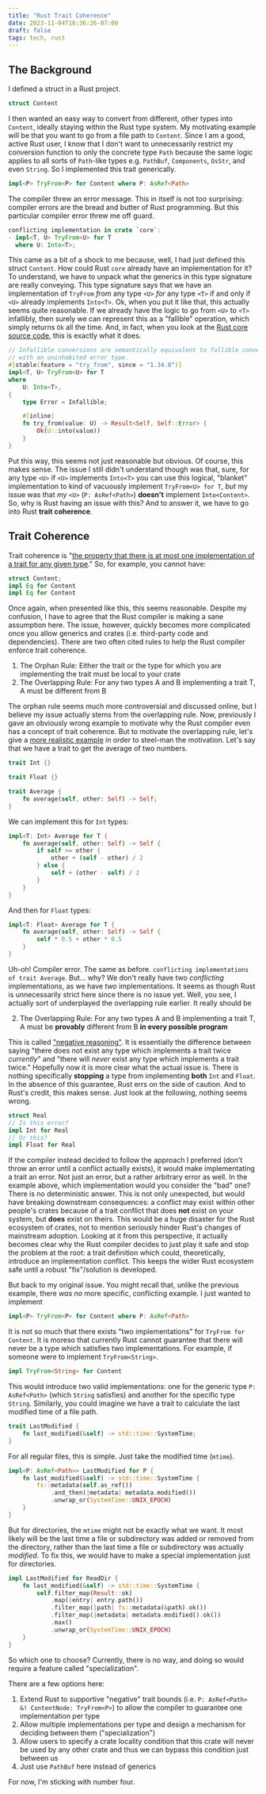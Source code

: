 ```yaml
---
title: "Rust Trait Coherence"
date: 2023-11-04T16:36:26-07:00
draft: false
tags: tech, rust
---
```


## The Background

I defined a struct in a Rust project.

```rust
struct Content
```

I then wanted an easy way to convert from different, other types into `Content`, ideally staying within the Rust type system. My motivating example will be that you want to go from a file path to `Content`. Since I am a good, active Rust user, I know that I don't want to unnecessarily restrict my conversion function to only the concrete type `Path` because the same logic applies to all sorts of `Path`-like types e.g. `PathBuf`, `Components`, `OsStr`, and even `String`. So I implemented this trait generically.

```rust
impl<P> TryFrom<P> for Content where P: AsRef<Path>
```

The compiler threw an error message. This in itself is not too surprising: compiler errors are the bread and butter of Rust programming. But this particular compiler error threw me off guard.

```rust
conflicting implementation in crate `core`:
- impl<T, U> TryFrom<U> for T
  where U: Into<T>;
```

This came as a bit of a shock to me because, well, I had just defined this struct `Content`. How could Rust `core` already have an implementation for it? To understand, we have to unpack what the generics in this type signature are really conveying. This type signature says that we have an implementation of `TryFrom` *from* any type `<U>` *for* any type `<T>` if and only if `<U>` already implements `Into<T>`. Ok, when you put it like that, this actually seems quite reasonable. If we already have the logic to go from `<U>` to `<T>` infallibly, then surely we can represent this as a "fallible" operation, which simply returns `Ok` all the time. And, in fact, when you look at the [Rust core source code](https://github.com/rust-lang/rust/blob/f5ca57e153afaed818f8be88abf5ce46715c0f9a/library/core/src/convert/mod.rs#L800), this is exactly what it does.

```rust
// Infallible conversions are semantically equivalent to fallible conversions
// with an uninhabited error type.
#[stable(feature = "try_from", since = "1.34.0")]
impl<T, U> TryFrom<U> for T
where
    U: Into<T>,
{
    type Error = Infallible;

    #[inline]
    fn try_from(value: U) -> Result<Self, Self::Error> {
        Ok(U::into(value))
    }
}
```

Put this way, this seems not just reasonable but obvious. Of course, this makes sense. The issue I still didn't understand though was that, sure, for any type `<U>` if `<U>` implements `Into<T>` you can use this logical, "blanket" implementation to kind of vacuously implement `TryFrom<U> for T`, *but* my issue was that *my* `<U>` (`P: AsRef<Path>`) **doesn't** implement `Into<Content>`. So, why is Rust having an issue with this? And to answer it, we have to go into Rust **trait coherence**.

## Trait Coherence

Trait coherence is "[the property that there is at most one implementation of a trait for any given type](https://github.com/Ixrec/rust-orphan-rules/blob/4b2ccb102bd7c715c4dc2ec4bdeaa96c6662093c/README.md?plain=1#L9)." So, for example, you cannot have:

```rust
struct Content;
impl Eq for Content
impl Eq for Content
```

Once again, when presented like this, this seems reasonable. Despite my confusion, I have to agree that the Rust compiler is making a sane assumption here. The issue, however, quickly becomes more complicated once you allow generics and crates (i.e. third-party code and dependencies). There are two often cited rules to help the Rust compiler enforce trait coherence.

1. The Orphan Rule: Either the trait or the type for which you are implementing the trait must be local to your crate
2. The Overlapping Rule: For any two types A and B implementing a trait T, A must be different from B

The orphan rule seems much more controversial and discussed online, but I believe my issue actually stems from the overlapping rule. Now, previously I gave an obviously wrong example to motivate why the Rust compiler even has a concept of trait coherence. But to motivate the overlapping rule, let's give a [more realistic example](https://github.com/kennytm/rfcs/blob/a956323627bbc245dd3fe657f1dbc67060e77167/text/0000-negative-bounds.md) in order to steel-man the motivation. Let's say that we have a trait to get the average of two numbers.

```rust
trait Int {}

trait Float {}

trait Average {
    fn average(self, other: Self) -> Self;
}
```

We can implement this for `Int` types:

```rust
impl<T: Int> Average for T {
    fn average(self, other: Self) -> Self {
        if self >= other {
            other + (self - other) / 2
        } else {
            self + (other - self) / 2
        }
    }
}
```

And then for `Float` types:

```rust
impl<T: Float> Average for T {
    fn average(self, other: Self) -> Self {
        self * 0.5 + other * 0.5
    }
}
```

Uh-oh! Compiler error. The same as before. `conflicting implementations of trait Average`. But... why? We don't really have two *conflicting* implementations, as we have *two* implementations. It seems as though Rust is unnecessarily strict here since there is no issue yet. Well, you see, I actually sort of underplayed the overlapping rule earlier. It really should be

2. The Overlapping Rule: For any two types A and B implementing a trait T, A must be **provably** different from B **in every possible program**

This is called ["negative reasoning"](https://aturon.github.io/blog/2017/04/24/negative-chalk/). It is essentially the difference between saying "there does not exist any type which implements a trait twice *currently*" and "there will *never* exist any type which implements a trait twice." Hopefully now it is more clear what the actual issue is. There is nothing specifically **stopping** a type from implementing **both** `Int` and `Float`. In the absence of this guarantee, Rust errs on the side of caution. And to Rust's credit, this makes sense. Just look at the following, nothing seems wrong.

```rust
struct Real
// Is this error?
impl Int for Real
// Or this?
impl Float for Real
```

If the compiler instead decided to follow the approach I preferred (don't throw an error until a conflict actually exists), it would make implementating a trait an error. Not just an error, but a rather arbitrary error as well. In the example above, which implementation would you consider the "bad" one? There is no deterministic answer. This is not only unexpected, but would have breaking downstream consequences: a conflict may exist within other people's crates because of a trait conflict that does **not** exist on your system, but **does** exist on theirs. This would be a huge disaster for the Rust ecosystem of crates, not to mention seriously hinder Rust's changes of mainstream adoption. Looking at it from this perspective, it actually becomes clear why the Rust compiler decides to just play it safe and stop the problem at the root: a trait definition which could, theoretically, introduce an implementation conflict. This keeps the wider Rust ecosystem safe until a robust "fix"/solution is developed.

But back to my original issue. You might recall that, unlike the previous example, there *was no* more specific, conflicting example. I just wanted to implement

```rust
impl<P> TryFrom<P> for Content where P: AsRef<Path>
```

It is not so much that there exists "two implementations" for `TryFrom for Content`. It is moreso that currently Rust cannot guarantee that there will never be a type which satisfies two implementations. For example, if someone were to implement `TryFrom<String>`.

```rust
impl TryFrom<String> for Content
```

This would introduce two valid implementations: one for the generic type `P: AsRef<Path>` (which `String` satisfies) and another for the specific type `String`. Similarly, you could imagine we have a trait to calculate the last modified time of a file path.

```rust
trait LastModified {
    fn last_modified(&self) -> std::time::SystemTime;
}
```

For all regular files, this is simple. Just take the modified time (`mtime`).

```rust
impl<P: AsRef<Path>> LastModified for P {
    fn last_modified(&self) -> std::time::SystemTime {
        fs::metadata(self.as_ref())
            .and_then(|metadata| metadata.modified())
            .unwrap_or(SystemTime::UNIX_EPOCH)
    }
}
```

But for directories, the `mtime` might not be exactly what we want. It most likely will be the last time a file or subdirectory was added or removed from the directory, rather than the last time a file or subdirectory was actually *modified*. To fix this, we would have to make a special implementation just for directories.

```rust
impl LastModified for ReadDir {
    fn last_modified(&self) -> std::time::SystemTime {
        self.filter_map(Result::ok)
            .map(|entry| entry.path())
            .filter_map(|path| fs::metadata(&path).ok())
            .filter_map(|metadata| metadata.modified().ok())
            .max()
            .unwrap_or(SystemTime::UNIX_EPOCH)
    }
}
```

So which one to choose? Currently, there is no way, and doing so would require a feature called "specialization".

There are a few options here:

1. Extend Rust to supportive "negative" trait bounds (i.e. `P: AsRef<Path> &! ContentNode: TryFrom<P>`) to allow the compiler to guarantee one implementation per type
2. Allow multiple implementations per type and design a mechanism for deciding between them ("specialization")
3. Allow users to specify a crate locality condition that this crate will never be used by any other crate and thus we can bypass this condition just between us
4. Just use `PathBuf` here instead of generics

For now, I'm sticking with number four.
